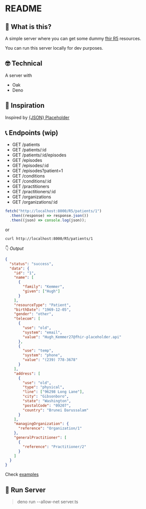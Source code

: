 # README

## 🤔 What is this?

A simple server where you can get some dummy [fhir R5](https://hl7.org/fhir/R5/) resources.

You can run this server locally for dev purposes.

## :nerd_face: Technical

A server with

- Oak
- Deno

## :pray: Inspiration

Inspired by [{JSON} Placeholder](https://jsonplaceholder.typicode.com/)

## :telephone_receiver: Endpoints (wip)

- GET /patients
- GET /patients/:id
- GET /patients/:id/episodes
- GET /episodes
- GET /episodes/:id
- GET /episodes?patient=1
- GET /conditions
- GET /conditions/:id
- GET /practitioners
- GET /practitioners/:id
- GET /organizations
- GET /organizations/:id

```typescript
fetch("http://localhost:8000/R5/patients/1")
  .then((response) => response.json())
  .then((json) => console.log(json));
```

or

```sh
curl http://localhost:8000/R5/patients/1
```

👇 _Output_

```json
{
  "status": "success",
  "data": {
    "id": "1",
    "name": [
      {
        "family": "Kemmer",
        "given": ["Hugh"]
      }
    ],
    "resourceType": "Patient",
    "birthDate": "1969-12-05",
    "gender": "other",
    "telecom": [
      {
        "use": "old",
        "system": "email",
        "value": "Hugh_Kemmer27@fhir-placeholder.api"
      },
      {
        "use": "temp",
        "system": "phone",
        "value": "(239) 778-3678"
      }
    ],
    "address": [
      {
        "use": "old",
        "type": "physical",
        "line": ["96298 Long Lane"],
        "city": "Gibsonboro",
        "state": "Washington",
        "postalCode": "09207",
        "country": "Brunei Darussalam"
      }
    ],
    "managingOrganization": {
      "reference": "Organization/1"
    },
    "generalPractitioner": [
      {
        "reference": "Practitioner/2"
      }
    ]
  }
}
```

Check [examples](./examples.http)

## :rocket: Run Server

> deno run --allow-net server.ts
